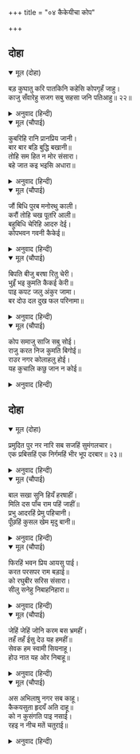 +++
title = "०४ कैकेयीचा कोप"

+++


## दोहा


<details open><summary>मूल (दोहा)</summary>

बड़ कुघातु करि पातकिनि कहेसि कोपगृहँ जाहु।  
काजु सँवारेहु सजग सबु सहसा जनि पतिआहु॥ २२॥
</details>

<details><summary>अनुवाद (हिन्दी)</summary>

पापी मंथरेने सापळा रचून सांगितले की, ‘कोप-भवनात जा. सर्व काम अत्यंत सावधगिरीने करा. राजांवर एकदम विश्वास ठेवू नका.’॥ २२॥
</details>

<details open><summary>मूल (चौपाई)</summary>

कुबरिहि रानि प्रानप्रिय जानी।  
बार बार बड़ि बुद्धि बखानी॥  
तोहि सम हित न मोर संसारा।  
बहे जात कइ भइसि अधारा॥
</details>

<details><summary>अनुवाद (हिन्दी)</summary>

राणीने कुबडीला प्राणाहून प्रिय समजून वारंवार तिच्या बुद्धीची वाखाणणी केली आणि म्हणाली, ‘जगात तुझ्यासारखी माझी हितकारी कोणीही नाही. मी वाहावत जात होते, तू मला आधार दिलास.॥ १॥
</details>

<details open><summary>मूल (चौपाई)</summary>

जौं बिधि पुरब मनोरथु काली।  
करौं तोहि चख पूतरि आली॥  
बहुबिधि चेरिहि आदरु देई।  
कोपभवन गवनी कैकेई॥
</details>

<details><summary>अनुवाद (हिन्दी)</summary>

जर विधात्याने उद्या माझे मनोरथ पूर्ण केले, तर हे सखी, मी तुला डोळॺाच्या बाहुलीप्रमाणे अत्यंत आवडती मानीन.’ अशाप्रकारे दासीला पुष्कळ आदर देत कैकेयी कोप-भवनात गेली.॥ २॥
</details>

<details open><summary>मूल (चौपाई)</summary>

बिपति बीजु बरषा रितु चेरी।  
भुइँ भइ कुमति कैकई केरी॥  
पाइ कपट जलु अंकुर जामा।  
बर दोउ दल दुख फल परिनामा॥
</details>

<details><summary>अनुवाद (हिन्दी)</summary>

विपत्ती हे बियाणे होते. दासी वर्षा-ऋतू होती. कैकेयीची कुबुद्धी मशागत केलेली जमीन होती. कपटरूपी पाणी मिळताच त्या बीजाला अंकुर फुटला. दोन्ही वर हे त्या अंकुराची दोन पाने होती आणि शेवटी याला दुःखरूपी फळ येणार होते.॥ ३॥
</details>

<details open><summary>मूल (चौपाई)</summary>

कोप समाजु साजि सबु सोई।  
राजु करत निज कुमति बिगोई॥  
राउर  नगर कोलाहलु होई।  
यह कुचालि कछु जान न कोई॥
</details>

<details><summary>अनुवाद (हिन्दी)</summary>

कैकेयी कोपाचा वेष घेऊन कोपभवनात जाऊन झोपली. ती राज्य करीत होती पण स्वतःच्या दुष्ट बुद्धीमुळे नष्ट झाली. राजमहाल व नगरामध्ये धूम-धाम चालली होती. ही दुष्ट चाल कुणालाच समजली नाही.॥ ४॥
</details>

## दोहा


<details open><summary>मूल (दोहा)</summary>

प्रमुदित पुर नर नारि सब सजहिं सुमंगलचार।  
एक प्रबिसहिं एक निर्गमहिं भीर भूप दरबार॥ २३॥
</details>

<details><summary>अनुवाद (हिन्दी)</summary>

नगरातील सर्व स्त्री-पुरुष आनंदित होऊन शुभ मंगलाचाराचे सर्व सामान सजवीत होते. कोण आत जात होता, कोणी बाहेर जात होता. धावपळ चालली होती. राजद्वारी फार गर्दी जमत होती.॥ २३॥
</details>

<details open><summary>मूल (चौपाई)</summary>

बाल सखा सुनि हियँ हरषाहीं।  
मिलि दस पाँच राम पहिं जाहीं॥  
प्रभु आदरहिं प्रेमु पहिचानी।  
पूँछहिं कुसल खेम मृदु बानी॥
</details>

<details><summary>अनुवाद (हिन्दी)</summary>

श्रीरामचंद्रांचे बाल-मित्र राजतिलकाची वार्ता ऐकून मनातून हरखून गेले होते. ते दहा-पाचाच्या गटाने श्रीरामांच्याकडे येत होते. त्यांचे प्रेम पाहून प्रभू रामचंद्र त्यांना आदर देत होते व कोमल वाणीने त्यांची खुशाली विचारीत होते.॥ १॥
</details>

<details open><summary>मूल (चौपाई)</summary>

फिरहिं भवन प्रिय आयसु पाई।  
करत परसपर राम बड़ाई॥  
को रघुबीर सरिस संसारा।  
सीलु सनेहु निबाहनिहारा॥
</details>

<details><summary>अनुवाद (हिन्दी)</summary>

आपला लाडका मित्र श्रीरामचंद्र यांची आज्ञा घेऊन ते परस्परांना श्रीरामांची थोरवी सांगत घरी गेले आणि म्हणाले, ‘जगात श्रीरघुनाथांच्यासारखा शीलवान व स्नेह करणारा कोण आहे?॥ २॥
</details>

<details open><summary>मूल (चौपाई)</summary>

जेहिं जेहिं जोनि करम बस भ्रमहीं।  
तहँ तहँ ईसु देउ यह हमहीं॥  
सेवक हम स्वामी सियनाहू।  
होउ नात यह ओर निबाहू॥
</details>

<details><summary>अनुवाद (हिन्दी)</summary>

परमेश्वर आम्हांला एवढेच देवो की, आम्ही आपल्या कर्माप्रमाणे भ्रमण करीत ज्या ज्या योनीत जन्मू, त्या त्या योनीत आम्ही सेवक असावे आणि सीतापती श्रीरामचंद्र आमचे स्वामी असावेत. हे नाते शेवटपर्यंत टिकून राहो.’॥ ३॥
</details>

<details open><summary>मूल (चौपाई)</summary>

अस अभिलाषु नगर सब काहू।  
कैकयसुता हृदयँ अति दाहू॥  
को न कुसंगति पाइ नसाई।  
रहइ न नीच मतें चतुराई॥
</details>

<details><summary>अनुवाद (हिन्दी)</summary>

नगरामध्ये सर्वांची हीच अभिलाषा होती, परंतु कैकेयीच्या मनात चडफडाट होत होता. कुसंगती लाभल्यावर कोण बरे अधोगतीला जाणार नाही? क्षुद्र विचारांच्या लोकांच्या सल्‍ल्याने वागल्यामुळे शहाणपण उरत नसते.॥ ४॥
</details>
